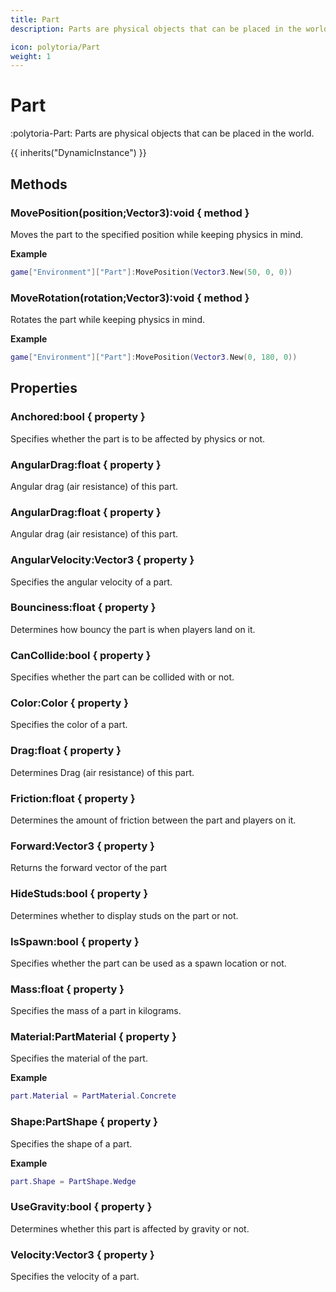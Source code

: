 ```yaml
---
title: Part
description: Parts are physical objects that can be placed in the world.

icon: polytoria/Part
weight: 1
---
```


# Part

:polytoria-Part: Parts are physical objects that can be placed in the world.

{{ inherits("DynamicInstance") }}

## Methods

### MovePosition(position;Vector3):void { method }

Moves the part to the specified position while keeping physics in mind.

**Example**

```lua
game["Environment"]["Part"]:MovePosition(Vector3.New(50, 0, 0))
```

### MoveRotation(rotation;Vector3):void { method }

Rotates the part while keeping physics in mind.

**Example**

```lua
game["Environment"]["Part"]:MovePosition(Vector3.New(0, 180, 0))
```

## Properties

### Anchored:bool { property }

Specifies whether the part is to be affected by physics or not.

### AngularDrag:float { property }

Angular drag (air resistance) of this part.

### AngularDrag:float { property }

Angular drag (air resistance) of this part.

### AngularVelocity:Vector3 { property }

Specifies the angular velocity of a part.

### Bounciness:float { property }

Determines how bouncy the part is when players land on it.

### CanCollide:bool { property }

Specifies whether the part can be collided with or not.

### Color:Color { property }

Specifies the color of a part.

### Drag:float { property }

Determines Drag (air resistance) of this part.

### Friction:float { property }

Determines the amount of friction between the part and players on it.

### Forward:Vector3 { property }

Returns the forward vector of the part

### HideStuds:bool { property }

Determines whether to display studs on the part or not.

### IsSpawn:bool { property }

Specifies whether the part can be used as a spawn location or not.

### Mass:float { property }

Specifies the mass of a part in kilograms.

### Material:PartMaterial { property }

Specifies the material of the part.

**Example**

```lua
part.Material = PartMaterial.Concrete
```

### Shape:PartShape { property }

Specifies the shape of a part.

**Example**

```lua
part.Shape = PartShape.Wedge
```

### UseGravity:bool { property }

Determines whether this part is affected by gravity or not.

### Velocity:Vector3 { property }

Specifies the velocity of a part.
